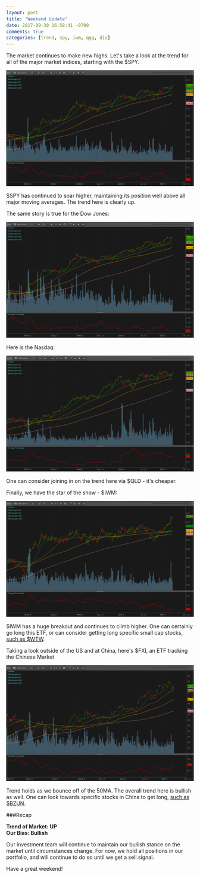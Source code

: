 ```yaml
---
layout: post
title: "Weekend Update"
date: 2017-09-30 16:58:41 -0700
comments: true
categories: [trend, spy, iwm, qqq, dia]
---
```


The market continues to make new highs. Let's take a look at the trend for all of the major market indices, starting with the $SPY.

[![SPY Daily - 2017-09-30](/images/blog/20170930/spy_daily.png)](/images/blog/20170930/spy_daily.png)

$SPY has continued to soar higher, maintaining its position well above all major moving averages. The trend here is clearly up.

The same story is true for the Dow Jones:

[![DIA Daily - 2017-09-30](/images/blog/20170930/dia_daily.png)](/images/blog/20170930/dia_daily.png)

Here is the Nasdaq:

[![QQQ Daily - 2017-09-30](/images/blog/20170930/qqq_daily.png)](/images/blog/20170930/qqq_daily.png)

One can consider joining in on the trend here via $QLD - it's cheaper.

Finally, we have the star of the show - $IWM:

[![IWM Daily - 2017-09-30](/images/blog/20170930/iwm_daily.png)](/images/blog/20170930/iwm_daily.png)

$IWM has a huge breakout and continues to climb higher. One can certainly go long this ETF, or can consider getting long specific small cap stocks, [such as $WTW](/blog/2017/09/30/watching-weight-watchers-wtw/ "Long $WTW").

Taking a look outside of the US and at China, here's $FXI, an ETF tracking the Chinese Market

[![FXI Daily - 2017-09-30](/images/blog/20170930/fxi_daily.png)](/images/blog/20170930/fxi_daily.png)

Trend holds as we bounce off of the 50MA. The overall trend here is bullish as well. One can look towards specific stocks in China to get long, [such as $BZUN](/blog/2017/09/30/exposure-to-china/ "Long $BZUN").

###Recap

**Trend of Market: UP**<br/>
**Our Bias: Bullish**<br/>

Our investment team will continue to maintain our bullish stance on the market until circumstances change. For now, we hold all positions in our portfolio, and will continue to do so until we get a sell signal.

Have a great weekend!
